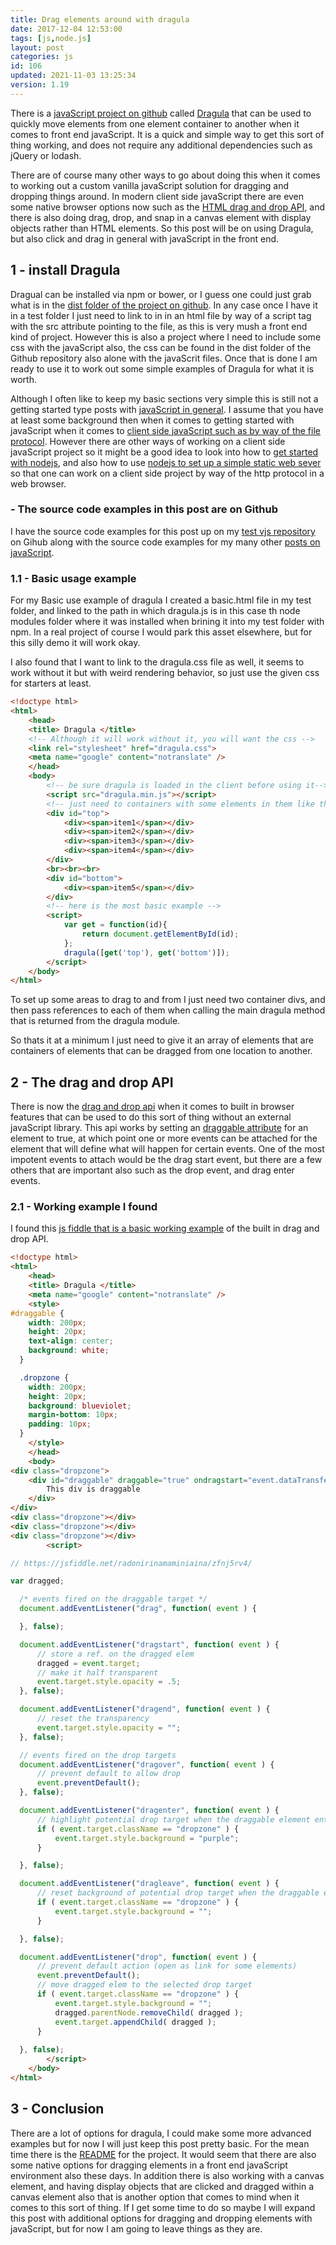 ```yaml
---
title: Drag elements around with dragula
date: 2017-12-04 12:53:00
tags: [js,node.js]
layout: post
categories: js
id: 106
updated: 2021-11-03 13:25:34
version: 1.19
---
```


There is a [javaScript project on github](https://github.com/bevacqua/dragula) called [Dragula](https://bevacqua.github.io/dragula/) that can be used to quickly move elements from one element container to another when it comes to front end javaScript. It is a quick and simple way to get this sort of thing working, and does not require any additional dependencies such as jQuery or lodash.

There are of course many other ways to go about doing this when it comes to working out a custom vanilla javaScript solution for dragging and dropping things around. In modern client side javaScript there are even some native browser options now such as the [HTML drag and drop API](https://developer.mozilla.org/en-US/docs/Web/API/HTML_Drag_and_Drop_API), and there is also doing drag, drop, and snap in a canvas element with display objects rather than HTML elements. So this post will be on using Dragula, but also click and drag in general with javaScript in the front end.

<!-- more -->

## 1 - install Dragula

Dragual can be installed via npm or bower, or I guess one could just grab what is in the [dist folder of the project on github](https://github.com/bevacqua/dragula/tree/master/dist). In any case once I have it in a test folder I just need to link to in in an html file by way of a script tag with the src attribute pointing to the file, as this is very mush a front end kind of project. However this is also a project where I need to include some css with the javaScript also, the css can be found in the dist folder of the Github repository also alone with the javaScrit files. Once that is done I am ready to use it to work out some simple examples of Dragula for what it is worth.

Although I often like to keep my basic sections very simple this is still not a getting started type posts with [javaScript in general](/2018/11/27/js-getting-started/). I assume that you have at least some background then when it comes to getting started with javaScript when it comes to [client side javaScript such as by way of the file protocol](/2020/09/21/js-getting-started-file-protocol/). However there are other ways of working on a client side javaScript project so it might be a good idea to look into how to [get started with nodejs](/2017/04/05/nodejs-helloworld/), and also how to use [nodejs to set up a simple static web sever](/2017/12/04/nodejs-simple-static-server-file/) so that one can work on a client side project by way of the http protocol in a web browser.

### - The source code examples in this post are on Github

I have the source code examples for this post up on my [test vjs repository](https://github.com/dustinpfister/test_vjs/tree/master/for_post/js-drag-elements-with-dragula) on Gihub along with the source code examples for my many other [posts on javaScript](/categories/js/).

### 1.1 - Basic usage example

For my Basic use example of dragula I created a basic.html file in my test folder, and linked to the path in which dragula.js is in this case th node modules folder where it was installed when brining it into my test folder with npm. In a real project of course I would park this asset elsewhere, but for this silly demo it will work okay.

I also found that I want to link to the dragula.css file as well, it seems to work without it but with weird rendering behavior, so just use the given css for starters at least.

```html
<!doctype html>
<html>
    <head>
    <title> Dragula </title>
    <!-- Although it will work without it, you will want the css -->
    <link rel="stylesheet" href="dragula.css">
    <meta name="google" content="notranslate" />
    </head>
    <body>
        <!-- be sure dragula is loaded in the client before using it-->
        <script src="dragula.min.js"></script>
        <!-- just need to containers with some elements in them like this: -->
        <div id="top">
            <div><span>item1</span></div>
            <div><span>item2</span></div>
            <div><span>item3</span></div>
            <div><span>item4</span></div>
        </div>
        <br><br><br>
        <div id="bottom">
            <div><span>item5</span></div>
        </div>
        <!-- here is the most basic example -->
        <script>
            var get = function(id){
                return document.getElementById(id);
            };
            dragula([get('top'), get('bottom')]);
        </script>
    </body>
</html>
```

To set up some areas to drag to and from I just need two container divs, and then pass references to each of them when calling the main dragula method that is returned from the dragula module.

So thats it at a minimum I just need to give it an array of elements that are containers of elements that can be dragged from one location to another.

## 2 - The drag and drop API

There is now the [drag and drop api](https://developer.mozilla.org/en-US/docs/Web/API/HTML_Drag_and_Drop_API) when it comes to built in browser features that can be used to do this sort of thing without an external javaScript library. This api works by setting an [draggable attribute](https://developer.mozilla.org/en-US/docs/Web/HTML/Global_attributes/draggable) for an element to true, at which point one or more events can be attached for the element that will define what will happen for certain events. One of the most impotent events to attach would be the drag start event, but there are a few others that are important also such as the drop event, and drag enter events.

### 2.1 - Working example I found

I found this [js fiddle that is a basic working example](https://jsfiddle.net/radonirinamaminiaina/zfnj5rv4/) of the built in drag and drop API.

```html
<!doctype html>
<html>
    <head>
    <title> Dragula </title>
    <meta name="google" content="notranslate" />
    <style>
#draggable {
    width: 200px;
    height: 20px;
    text-align: center;
    background: white;
  }

  .dropzone {
    width: 200px;
    height: 20px;
    background: blueviolet;
    margin-bottom: 10px;
    padding: 10px;
  }
    </style>
    </head>
    <body>
<div class="dropzone">
    <div id="draggable" draggable="true" ondragstart="event.dataTransfer.setData('text/plain',null)">
        This div is draggable
    </div>
</div>
<div class="dropzone"></div>
<div class="dropzone"></div>
<div class="dropzone"></div>
        <script>

// https://jsfiddle.net/radonirinamaminiaina/zfnj5rv4/

var dragged;

  /* events fired on the draggable target */
  document.addEventListener("drag", function( event ) {

  }, false);

  document.addEventListener("dragstart", function( event ) {
      // store a ref. on the dragged elem
      dragged = event.target;
      // make it half transparent
      event.target.style.opacity = .5;
  }, false);

  document.addEventListener("dragend", function( event ) {
      // reset the transparency
      event.target.style.opacity = "";
  }, false);

  // events fired on the drop targets 
  document.addEventListener("dragover", function( event ) {
      // prevent default to allow drop
      event.preventDefault();
  }, false);

  document.addEventListener("dragenter", function( event ) {
      // highlight potential drop target when the draggable element enters it
      if ( event.target.className == "dropzone" ) {
          event.target.style.background = "purple";
      }

  }, false);

  document.addEventListener("dragleave", function( event ) {
      // reset background of potential drop target when the draggable element leaves it
      if ( event.target.className == "dropzone" ) {
          event.target.style.background = "";
      }

  }, false);

  document.addEventListener("drop", function( event ) {
      // prevent default action (open as link for some elements)
      event.preventDefault();
      // move dragged elem to the selected drop target
      if ( event.target.className == "dropzone" ) {
          event.target.style.background = "";
          dragged.parentNode.removeChild( dragged );
          event.target.appendChild( dragged );
      }
    
  }, false);
        </script>
    </body>
</html>
```

## 3 - Conclusion

There are a lot of options for dragula, I could make some more advanced examples but for now I will just keep this post pretty basic. For the mean time there is the [README](https://github.com/bevacqua/dragula/blob/master/readme.markdown) for the project.
It would seem that there are also some native options for dragging elements in a front end javaScript environment also these days. In addition there is also working with a canvas element, and having display objects that are clicked and dragged within a canvas element also that is another option that comes to mind when it comes to this sort of thing. If I get some time to do so maybe I will expand this post with additional options for dragging and dropping elements with javaScript, but for now I am going to leave things as they are.